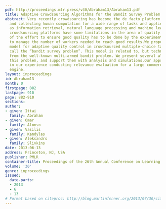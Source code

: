 ```yaml
---
pdf: http://proceedings.mlr.press/v30/Abraham13/Abraham13.pdf
title: Adaptive Crowdsourcing Algorithms for the Bandit Survey Problem
abstract: Very recently crowdsourcing has become the de facto platform for distributing
  and collecting human computation for a wide range of tasks and applications such
  as information retrieval, natural language processing and machine learning. Current
  crowdsourcing platforms have some limitations in the area of quality control. Most
  of the effort to ensure good quality has to be done by the experimenter who has
  to manage the number of workers needed to reach good results.We propose a simple
  model for adaptive quality control in crowdsourced multiple-choice tasks which we
  call the “bandit survey problem”. This model is related to, but technically different
  from the well-known multi-armed bandit problem. We present several algorithms for
  this problem, and support them with analysis and simulations.Our approach is based
  in our experience conducting relevance evaluation for a large commercial search
  engine.
layout: inproceedings
id: Abraham13
month: 0
firstpage: 882
lastpage: 910
page: 882-910
sections: 
author:
- given: Ittai
  family: Abraham
- given: Omar
  family: Alonso
- given: Vasilis
  family: Kandylas
- given: Aleksandrs
  family: Slivkins
date: 2013-06-13
address: Princeton, NJ, USA
publisher: PMLR
container-title: Proceedings of the 26th Annual Conference on Learning Theory
volume: '30'
genre: inproceedings
issued:
  date-parts:
  - 2013
  - 6
  - 13
# Format based on citeproc: http://blog.martinfenner.org/2013/07/30/citeproc-yaml-for-bibliographies/
---
```

